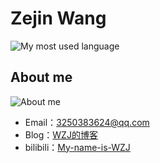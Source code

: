 # Zejin Wang

![My most used language](https://github-readme-stats.vercel.app/api/top-langs/?username=My-WZJ233&layout=compact)

## About me

![About me](https://github-readme-stats.vercel.app/api?username=My-WZJ233&show_icons=true&theme=Showingicons)

- Email：3250383624@qq.com
- Blog：[WZJ的博客](https://my-wzj233.github.io)
- bilibili：[My-name-is-WZJ](https://space.bilibili.com/12776168)

